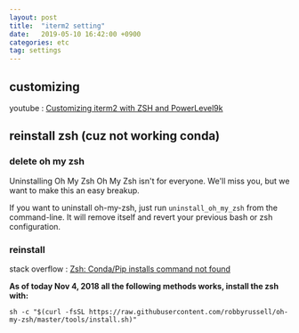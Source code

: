 ```yaml
---
layout: post
title:  "iterm2 setting"
date:   2019-05-10 16:42:00 +0900
categories: etc
tag: settings
---
```


## customizing

youtube : [Customizing iterm2 with ZSH and PowerLevel9k](https://www.youtube.com/watch?v=pTW02GMeI74)



## reinstall zsh (cuz not working conda)

### delete oh my zsh
Uninstalling Oh My Zsh
Oh My Zsh isn't for everyone. We'll miss you, but we want to make this an easy breakup.

If you want to uninstall oh-my-zsh, just run ```uninstall_oh_my_zsh``` from the command-line. It will remove itself and revert your previous bash or zsh configuration.

### reinstall 
stack overflow : [Zsh: Conda/Pip installs command not found](https://stackoverflow.com/a/35375476/7265837)  
  
  
**As of today Nov 4, 2018 all the following methods works, install the zsh with:**  

```sh -c "$(curl -fsSL https://raw.githubusercontent.com/robbyrussell/oh-my-zsh/master/tools/install.sh)"```
